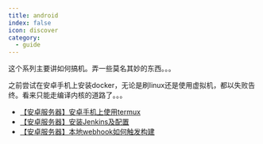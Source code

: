 ```yaml
---
title: android
index: false
icon: discover
category:
  - guide
---
```


这个系列主要讲如何搞机。弄一些莫名其妙的东西。。。

之前尝试在安卓手机上安装docker，无论是刷linux还是使用虚拟机，都以失败告终。看来只能走编译内核的道路了。。。

- [【安卓服务器】安卓手机上使用termux](安卓手机上使用termux.md)
- [【安卓服务器】安装Jenkins及配置](安装Jenkins及项目构建.md)
- [【安卓服务器】本地webhook如何触发构建](本地webhook如何触发构建.md)
